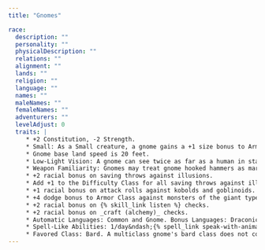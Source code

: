 ```yaml
---
title: "Gnomes"

race:
  description: ""
  personality: ""
  physicalDescription: ""
  relations: ""
  alignment: ""
  lands: ""
  religion: ""
  language: ""
  names: ""
  maleNames: ""
  femaleNames: ""
  adventurers: ""
  levelAdjust: 0
  traits: |
     * +2 Constitution, -2 Strength.
     * Small: As a Small creature, a gnome gains a +1 size bonus to Armor Class, a +1 size bonus on attack rolls, and a +4 size bonus on {% skill_link hide %} checks, but he uses smaller weapons than humans use, and his lifting and carrying limits are three-quarters of those of a Medium character.
     * Gnome base land speed is 20 feet.
     * Low-Light Vision: A gnome can see twice as far as a human in starlight, moonlight, torchlight, and similar conditions of poor illumination. He retains the ability to distinguish color and detail under these conditions.
     * Weapon Familiarity: Gnomes may treat gnome hooked hammers as martial weapons rather than exotic weapons.
     * +2 racial bonus on saving throws against illusions.
     * Add +1 to the Difficulty Class for all saving throws against illusion spells cast by gnomes. This adjustment stacks with those from similar effects.
     * +1 racial bonus on attack rolls against kobolds and goblinoids.
     * +4 dodge bonus to Armor Class against monsters of the giant type. Any time a creature loses its Dexterity bonus (if any) to Armor Class, such as when it's caught flat-footed, it loses its dodge bonus, too.
     * +2 racial bonus on {% skill_link listen %} checks.
     * +2 racial bonus on _craft (alchemy)_ checks.
     * Automatic Languages: Common and Gnome. Bonus Languages: Draconic, Dwarven, Elven, Giant, Goblin, and Orc. In addition, a gnome can speak with a burrowing mammal (a badger, fox, rabbit, or the like, see below). This ability is innate to gnomes. See the {% spell_link speak-with-animals %} spell description.
     * Spell-Like Abilities: 1/day&ndash;{% spell_link speak-with-animals %} (burrowing mammal only, duration 1 minute). A gnome with a Charisma score of at least 10 also has the following spell-like abilities: 1/day&ndash;{% spell_link dancing-lights %}, {% spell_link ghost-sound %}, {% spell_link prestidigitation %}. Caster level 1st; save DC 10 + gnome's Cha modifier + spell level.
     * Favored Class: Bard. A multiclass gnome's bard class does not count when determining whether he takes an experience point penalty.
---
```

